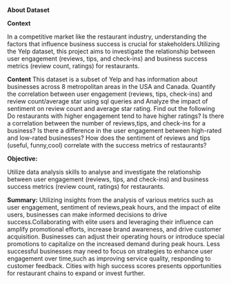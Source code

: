 **About Dataset**

**Context**

In a competitive market like the restaurant industry, understanding the factors that influence business success is crucial for stakeholders.Utilizing the Yelp dataset, this project aims to investigate the relationship between user engagement (reviews, tips, and check-ins) and business success metrics (review count, ratings) for restaurants.

**Content**
This dataset is a subset of Yelp and has information about businesses across 8 metropolitan areas in the USA and Canada.
Quantify the correlation between user engagement (reviews, tips, check-ins) and review count/average star using sql queries and Analyze the impact of sentiment on review count and average star rating.
Find out the following
Do restaurants with higher engagement tend to have higher ratings?
Is there a correlation between the number of reviews,tips, and check-ins for a business?
Is there a difference in the user engagement between high-rated and low-rated businesses?
How does the sentiment of reviews and tips (useful, funny,cool) correlate with the success metrics of restaurants?





**Objective:**

Utilize data analysis skills to analyse and  investigate the relationship between user engagement (reviews, tips, and check-ins) and business success metrics (review count, ratings) for restaurants.


**Summary:**
Utilizing insights from the analysis of various metrics such as user engagement, sentiment of reviews,peak hours, and the impact of elite users, businesses can make informed decisions to drive success.Collaborating with elite users and leveraging their influence can amplify promotional efforts, increase brand awareness, and drive customer acquisition.
Businesses can adjust their operating hours or introduce special promotions to capitalize on the increased demand during peak hours.
Less successful businesses may need to focus on strategies to enhance user engagement over time,such as improving service quality, responding to customer feedback.
Cities with high success scores presents opportunities for restaurant chains to expand or invest further.
